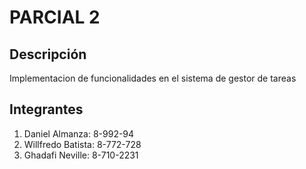 # PARCIAL 2

## Descripción

Implementacion de funcionalidades en el sistema de gestor de tareas

## Integrantes

1. Daniel Almanza: 8-992-94
2. Willfredo Batista: 8-772-728
3. Ghadafi Neville: 8-710-2231